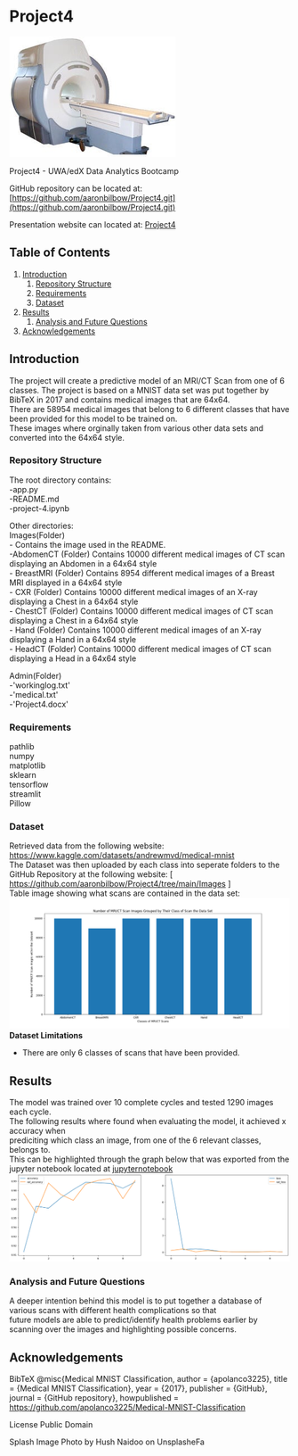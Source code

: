 
# Project4
![image](https://github.com/aaronbilbow/Project4/blob/main/Images/MRI_Machine.jpg)

Project4 - UWA/edX Data Analytics Bootcamp

GitHub repository can be located at: [https://github.com/aaronbilbow/Project4.git](https://github.com/aaronbilbow/Project4.git)

Presentation website can located at: [Project4](https://github.com/aaronbilbow/Project4/blob/main/html.html)

## Table of Contents
1. [Introduction](https://github.com/aaronbilbow/Project4#introduction)
    1. [Repository Structure](https://github.com/aaronbilbow/Project4#repository-structure)
    2. [Requirements](https://github.com/aaronbilbow/Project4#requirements)
    3. [Dataset](https://github.com/aaronbilbow/Project4#dataset)
2. [Results](https://github.com/aaronbilbow/Project4#results)
    1. [Analysis and Future Questions](https://github.com/aaronbilbow/Project4#analysis-and-future-questions)
3. [Acknowledgements](https://github.com/aaronbilbow/Project4#acknowledgements)

## Introduction
The project will create a predictive model of an MRI/CT Scan from one of 6 classes. The project is based on a MNIST data set was put together by BibTeX in 2017 and contains medical images that are 64x64.<br>
There are 58954 medical images that belong to 6 different classes that have been provided for this model to be trained on.<br>
These images where orginally taken from various other data sets and converted into the 64x64 style. <br>


### Repository Structure
The root directory contains:<br>
              -app.py<br>
              -README.md<br>
              -project-4.ipynb<br>
              
Other directories:<br>
Images(Folder)<br>
              - Contains the image used in the README.<br>
              -AbdomenCT (Folder) Contains 10000 different medical images of CT scan displaying an Abdomen in a 64x64 style <br>
              - BreastMRI (Folder) Contains 8954 different medical images of a Breast MRI displayed in a 64x64 style <br>
              - CXR (Folder) Contains 10000 different medical images of an X-ray displaying a Chest in a 64x64 style <br>
              - ChestCT (Folder) Contains 10000 different medical images of CT scan displaying a Chest in a 64x64 style <br>
              - Hand (Folder) Contains 10000 different medical images of an X-ray displaying a Hand in a 64x64 style <br> 
              - HeadCT (Folder) Contains 10000 different medical images of CT scan displaying a Head in a 64x64 style <br>
              
Admin(Folder)<br>
              -'workinglog.txt'<br>
              -'medical.txt'<br> 
              -'Project4.docx'<br>

### Requirements
pathlib<br>
numpy<br>
matplotlib<br>
sklearn<br>
tensorflow <br>
streamlit<br>
Pillow<br>

### Dataset
Retrieved data from the following website: https://www.kaggle.com/datasets/andrewmvd/medical-mnist <br>
The Dataset was then uploaded by each class into seperate folders to the GitHub Repository at the following website: [ https://github.com/aaronbilbow/Project4/tree/main/Images ] <br>
Table image showing what scans are contained in the data set: ![image](https://github.com/aaronbilbow/Project4/blob/main/Images/MRI_Table.png)<br>
__Dataset Limitations__<br>
- There are only 6 classes of scans that have been provided.<br>

## Results
The model was trained over 10 complete cycles and tested 1290 images each cycle.<br>
The following results where found when evaluating the model, it achieved x accuracy when<br>
prediciting which class an image, from one of the 6 relevant classes, belongs to. <br>
This can be highlighted through the graph below that was exported from the jupyter notebook located at [jupyternotebook](https://github.com/aaronbilbow/Project4/blob/main/project-4.ipynb)<br>
![image](https://github.com/aaronbilbow/Project4/blob/main/Images/Accuracy_Model.png)<br>

### Analysis and Future Questions
A deeper intention behind this model is to put together a database of various scans with different health complications so that<br>
future models are able to predict/identify health problems earlier by scanning over the images and highlighting possible concerns.<br> </p>
## Acknowledgements 
BibTeX
@misc{Medical MNIST Classification, author = {apolanco3225}, title = {Medical MNIST Classification}, year = {2017}, publisher = {GitHub}, journal = {GitHub repository}, howpublished = https://github.com/apolanco3225/Medical-MNIST-Classification

License
Public Domain

Splash Image
Photo by Hush Naidoo on UnsplasheFa
